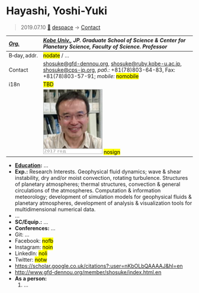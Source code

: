 # Hayashi, Yoshi-Yuki
> 2019.07.10 [🚀](../index/index.md) [despace](index.md) → [Contact](contact.md)

|*[Org.](contact.md)*|*[Kobe Univ.](kobe_univ.md), JP. Graduate School of Science & Center for Planetary Science, Faculty of Science. Professor*|
|:--|:--|
|B‑day, addr.|<mark>nodate</mark> / …|
|Contact|<shosuke@gfd-dennou.org>, <shosuke@ruby.kobe-u.ac.jp>, <shosuke@cps-jp.org>, *раб.:* +81(78)803-64-83, Fax: +81(78)803-57-91; *mobile:* <mark>nomobile</mark>|
|i18n|<mark>TBD</mark>|
||![](f/contact/h/hayashi1_photo.jpg) <mark>nosign</mark>|

   - **[Education](edu.md):** …
   - **Exp.:** Research Interests. Geophysical fluid dynamics; wave & shear instability, dry and/or moist convection, rotating turbulence. Structures of planetary atmospheres; thermal structures, convection & general circulations of the atmospheres. Computation & information meteorology; development of simulation models for geophysical fluids & planetary atmospheres, development of analysis & visualization tools for multidimensional numerical data.
   - …
   - **SC/Equip.:** …
   - **Conferences:** …
   - Git: …
   - Facebook: <mark>nofb</mark>
   - Instagram: <mark>noin</mark>
   - LinkedIn: <mark>noli</mark>
   - Twitter: <mark>notw</mark>
   - <https://scholar.google.co.uk/citations?:user=nKbOLbQAAAAJ&hl=en>
   - <http://www.gfd-dennou.org/member/shosuke/index.html.en>
   - **As a person:**
      1. …

